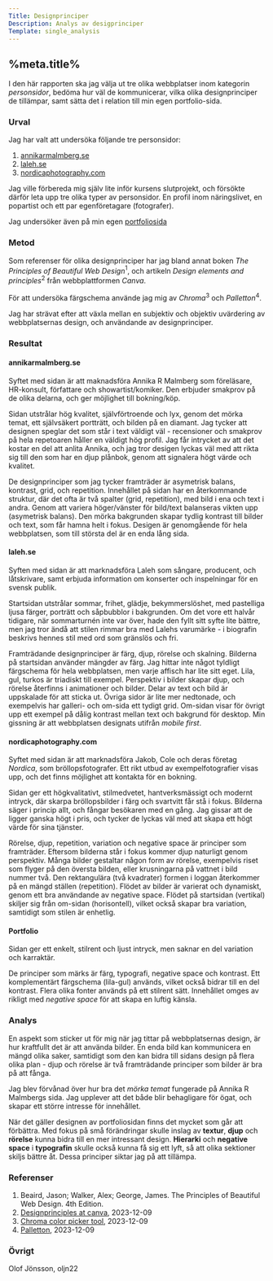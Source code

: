 ```yaml
---
Title: Designprinciper
Description: Analys av desigprinciper
Template: single_analysis
---
```


%meta.title%
-----------------------

I den här rapporten ska jag välja ut tre olika webbplatser inom kategorin *personsidor*, bedöma hur väl de kommunicerar, vilka olika designprinciper de tillämpar, samt sätta det i relation till min egen portfolio-sida.

### Urval

Jag har valt att undersöka följande tre personsidor:

1. [annikarmalmberg.se](https://www.annikarmalmberg.se/)
2. [laleh.se](https://laleh.se/)
3. [nordicaphotography.com](https://nordicaphotography.com/)

Jag ville förbereda mig själv lite inför kursens slutprojekt, och försökte därför leta upp tre olika typer av personsidor. En profil inom näringslivet, en popartist och ett par egenföretagare (fotografer).

Jag undersöker även på min egen [portfoliosida](https://www.student.bth.se/~oljn22/dbwebb-kurser/design/me/portfolio/)

### Metod

Som referenser för olika designprinciper har jag bland annat boken *The Principles of Beautiful Web Design*<span class="ref"><sup>1</sup></span>, och artikeln *Design elements and principles*<span class="ref"><sup>2</sup></span> från webbplattformen *Canva*.

För att undersöka färgschema använde jag mig av *Chroma*<span class="ref"><sup>3</sup></span> och *Palletton*<span class="ref"><sup>4</sup></span>.

Jag har strävat efter att växla mellan en subjektiv och objektiv uvärdering av webbplatsernas design, och användande av designprinciper.


### Resultat

#### annikarmalmberg.se
Syftet med sidan är att maknadsföra Annika R Malmberg som föreläsare, HR-konsult, författare och showartist/komiker. Den erbjuder smakprov på de olika delarna, och ger möjlighet till bokning/köp.

Sidan utstrålar hög kvalitet, självförtroende och lyx, genom det mörka temat, ett självsäkert portträtt, och bilden på en diamant. Jag tycker att designen speglar det som står i text väldigt väl - recensioner och smakprov på hela repetoaren håller en väldigt hög profil. Jag får intrycket av att det kostar en del att anlita Annika, och jag tror desigen lyckas väl med att rikta sig till den som har en djup plånbok, genom att signalera högt värde och kvalitet.

De designprinciper som jag tycker framträder är asymetrisk balans, kontrast, grid, och repetition. Innehållet på sidan har en återkommande struktur, där det ofta är två spalter (grid, repetition), med bild i ena och text i andra. Genom att variera höger/vänster för bild/text balanseras vikten upp (asymetrisk balans). Den mörka bakgrunden skapar tydlig kontrast till bilder och text, som får hamna helt i fokus. Desigen är genomgående för hela webbplatsen, som till största del är en enda lång sida.


#### laleh.se
Syften med sidan är att marknadsföra Laleh som sångare, producent, och låtskrivare, samt erbjuda information om konserter och inspelningar för en svensk publik.

Startsidan utstrålar sommar, frihet, glädje, bekymmerslöshet, med pastelliga ljusa färger, porträtt och såpbubblor i bakgrunden. Om det vore ett halvår tidigare, när sommarturnén inte var över, hade den fyllt sitt syfte lite bättre, men jag tror ändå att stilen rimmar bra med Lalehs varumärke - i biografin beskrivs hennes stil med ord som gränslös och fri.

Framträdande designprinciper är färg, djup, rörelse och skalning. Bilderna på startsidan använder mängder av färg. Jag hittar inte något tyldligt färgschema för hela webbplatsen, men varje affisch har lite sitt eget. Lila, gul, turkos är triadiskt till exempel. Perspektiv i bilder skapar djup, och rörelse återfinns i animationer och bilder. Delar av text och bild är uppskalade för att sticka ut. Övriga sidor är lite mer nedtonade, och exempelvis har galleri- och om-sida ett tydigt grid. Om-sidan visar för övrigt upp ett exempel på dålig kontrast mellan text och bakgrund för desktop. Min gissning är att webbplatsen designats utifrån *mobile first*. 


#### nordicaphotography.com
Syftet med sidan är att marknadsföra Jakob, Cole och deras företag *Nordica*, som bröllopsfotografer. Ett rikt utbud av exempelfotografier visas upp, och det finns möjlighet att kontakta för en bokning.


Sidan ger ett högkvalitativt, stilmedvetet, hantverksmässigt och modernt intryck, där skarpa bröllopsbilder i färg och svartvitt får stå i fokus. Bilderna säger i princip allt, och fångar besökaren med en gång. Jag gissar att de ligger ganska högt i pris, och tycker de lyckas väl med att skapa ett högt värde för sina tjänster.

Rörelse, djup, repetition, variation och negative space är principer som framträder. Eftersom bilderna står i fokus kommer djup naturligt genom perspektiv. Många bilder gestaltar någon form av rörelse, exempelvis riset som flyger på den översta bilden, eller krusningarna på vattnet i bild nummer två. Den rektangulära (två kvadrater) formen i loggan återkommer på en mängd ställen (repetition). Flödet av bilder är varierat och dynamiskt, genom ett bra användande av negative space. Flödet på startsidan (vertikal) skiljer sig från om-sidan (horisontell), vilket också skapar bra variation, samtidigt som stilen är enhetlig.


#### Portfolio
Sidan ger ett enkelt, stilrent och ljust intryck, men saknar en del variation och karraktär.

De principer som märks är färg, typografi, negative space och kontrast. Ett komplementärt färgschema (lila-gul) används, vilket också bidrar till en del kontrast. Flera olika fonter används på ett stilrent sätt. Innehållet omges av rikligt med *negative space* för att skapa en luftig känsla.

### Analys

En aspekt som sticker ut för mig när jag tittar på webbplatsernas design, är hur kraftfullt det är att använda bilder. En enda bild kan kommunicera en mängd olika saker, samtidigt som den kan bidra till sidans design på flera olika plan - djup och rörelse är två framträdande principer som bilder är bra på att fånga. 

Jag blev förvånad över hur bra det *mörka temat* fungerade på Annika R Malmbergs sida. Jag upplever att det både blir behagligare för ögat, och skapar ett större intresse för innehållet.

När det gäller designen av portfoliosidan finns det mycket som går att förbättra. Med fokus på små förändringar skulle inslag av **textur**, **djup** och **rörelse** kunna bidra till en mer intressant design. **Hierarki** och **negative space** i **typografin** skulle också kunna få sig ett lyft, så att olika sektioner skiljs bättre åt. Dessa principer siktar jag på att tillämpa.


### Referenser

1.  Beaird, Jason; Walker, Alex; George, James. The Principles of Beautiful Web Design. 4th Edition.
2. [Designprinciples at canva](canva.com/learn/design-elements-principles/), 2023-12-09
3. [Chroma color picker tool](https://chromewebstore.google.com/detail/chroma-eyedropper-color-p/pkgejkfioihnchalojepdkefnpejomgn?hl=sv), 2023-12-09
4. [Palletton](https://paletton.com/), 2023-12-09

### Övrigt

Olof Jönsson, oljn22